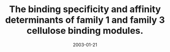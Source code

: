 ---
link: https://pubmed.com/12522267
journal: Proceedings of the National Academy of Sciences of the United States of America
title: The binding specificity and affinity determinants of family 1 and family 3 cellulose binding modules.
date: 2003-01-21
authors: Lehtiö, J, Sugiyama, J, Gustavsson, M, Fransson, L, Linder, M, Teeri, TT
---
